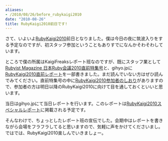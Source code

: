 ```yaml
---
aliases:
- /2010/08/26/before_rubykaigi2010
date: "2010-08-26"
title: RubyKaigi2010前日です!
---
```

さて、いよいよ<a href='http://rubykaigi.org/2010/ja'>RubyKaigi2010</a>前日となりました。僕は今日の夜に筑波入りをする予定なのですが、初スタッフ参加ということもありすでになんかそわそわしています。

ところで僕の所属はKaigiFreaksレポート班なのですが、既にスタッフ業として<a href='http://jp.rubyist.net/magazine/?preRubyKaigi2010'>Rubyist Magazine 日本Ruby会議2010直前特集号</a>と、gihyo.jpに<a href='http://gihyo.jp/news/report/01/rubykaigi2010/0000'>RubyKaigi2010直前レポート</a>を一部書きました。まだ読んでいない方はぜひ読んでみてください。直前特集号の中に<a href='http://jp.rubyist.net/magazine/?preRubyKaigi2010-05'>RubyKaigi2010参加者のしおり</a>がありますので、参加者の方は明日以降のRubyKaigi2010に向けて目を通しておくといいと思います。

当日はgihyo.jpにて当日レポートを行います。このレポートは<a href='http://gihyo.jp/news/report/01/rubykaigi2010'>RubyKaigi2010スペシャルレポート</a>に掲載される予定です。

そんなわけで、ちょっとしたレポート班の宣伝でした。会期中はレポートを書きながら会場をフラフラしてると思いますので、気軽に声をかけてくださいまし。ではでは、RubyKaigi2010楽しんでいきましょー。